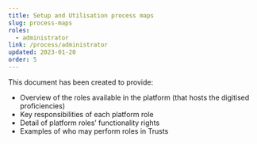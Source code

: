 ```yaml
---
title: Setup and Utilisation process maps
slug: process-maps
roles:
  - administrator
link: /process/administrator
updated: 2023-01-20
order: 5
---
```

This document has been created to provide:​

- Overview of the roles available in the platform (that hosts the digitised proficiencies)
- Key responsibilities of each platform role
- Detail of platform roles’ functionality rights
- Examples of who may perform roles in Trusts